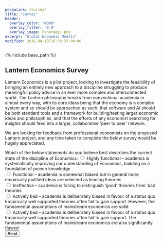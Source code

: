 ```yaml
---
permalink: /survey/
title: "Survey"
header:
  overlay_color: "#000"
  overlay_filter: "0.0"
  overlay_image: Panoramic.png
excerpt: "Global Economic Models"
modified: 2016-04-18T16:39:37-04:00
---
```


{% include base_path %}

## Lantern Economics Survey 

Lantern Economics is a pilot project, looking to investigate the feasibility of bringing an entirely new approach to a discipline struggling to produce meaningful policy advice in an ever more complex and interconnected world. The Lantern philosophy breaks from conventional academia in almost every way, with its core ideas being that the economy is a complex system and so should be approached as such, that software and AI should be both standard tools and a framework for building/testing larger economic ideas and philosophies, and that the efforts of any economist searching for insights should feed into a larger, collaborative 'peer to peer' network.

We are looking for feedback from professional economists on the proposed Lantern project, and any time taken to complete the below survey would be hugely appreciated.

<form action="https://docs.google.com/forms/d/e/1FAIpQLSctS4sXl4CJH5g_czdqKE5brDXOmKm5mpwXL7eBPbF6aTuvUw/formResponse" method="post">
      <label>Which of the below statements do you believe best describes the current state of the discipline of Economics:</label>
      <input type="radio" id="1" name="fvv" value="Highly functional – academia is systematically improving our understanding of Economics, building on a foundation of proven knowledge">
      <label for = "1">Highly functional – academia is systematically improving our understanding of Economics, building on a foundation of proven knowledge</label><br>
      <input type="radio" id="2" name="fvv" value="1">
      <label for = "2">Functional – academia is somewhat biased but in general more empirically justified ideas are selected as leading theories</label><br>
      <input type="radio" id="3" name="fvv" value="1">
      <label for = "3">Ineffective – academia is failing to distinguish ‘good’ theories from ‘bad’ theories</label><br>
      <input type="radio" id="4" name="fvv" value="1">
      <label for = "4">Actively bad – academia is deliberately biased in favour of a status quo. Empirically well supported theories often fail to gain support. However, the fundamental assumptions of mainstream economics are solid</label><br>
  <input type="radio" id="5" name="fvv" value="1">
      <label for = "5">Actively bad – academia is deliberately biased in favour of a status quo. Empirically well supported theories often fail to gain support. The fundamental assumptions of mainstream economics are also significantly flawed</label><br>
      <button type="submit">Send</button>
</form>
